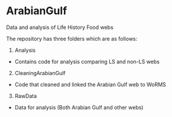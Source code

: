 # ArabianGulf
Data and analysis of Life History Food webs

The repository has three folders which are as follows:
1. Analysis
  * Contains code for analysis comparing LS and non-LS webs
  
2. CleaningArabianGulf
  * Code that cleaned and linked the Arabian Gulf web to WoRMS
  
3. RawData
  * Data for analysis (Both Arabian Gulf and other webs)
